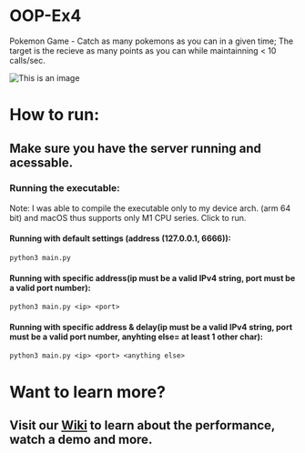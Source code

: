 # OOP-Ex4

Pokemon Game -
Catch as many pokemons as you can in a given time; The target is the recieve as many points as you can while maintainning < 10 calls/sec.

![This is an image](https://github.com/ofirrubin/OOP-Ex4/blob/master/Demo/Level%2011%20IMG.png)

# How to run:

## Make sure you have the server running and acessable.

### Running the executable:
  Note: I was able to compile the executable only to my device arch. (arm 64 bit) and macOS thus supports only M1 CPU series.
  Click to run.

#### Running with default settings (address (127.0.0.1, 6666)):
 ```python3 main.py```
 

#### Running with specific address(ip must be a valid IPv4 string, port must be a valid port number):
 ```python3 main.py <ip> <port>```
  
  
#### Running with specific address & delay(ip must be a valid IPv4 string, port must be a valid port number, anyhting else= at least 1 other char):
  ```python3 main.py <ip> <port> <anything else>```


# Want to learn more?
## Visit our [Wiki](https://github.com/ofirrubin/OOP-Ex4/wiki) to learn about the performance, watch a demo and more.
